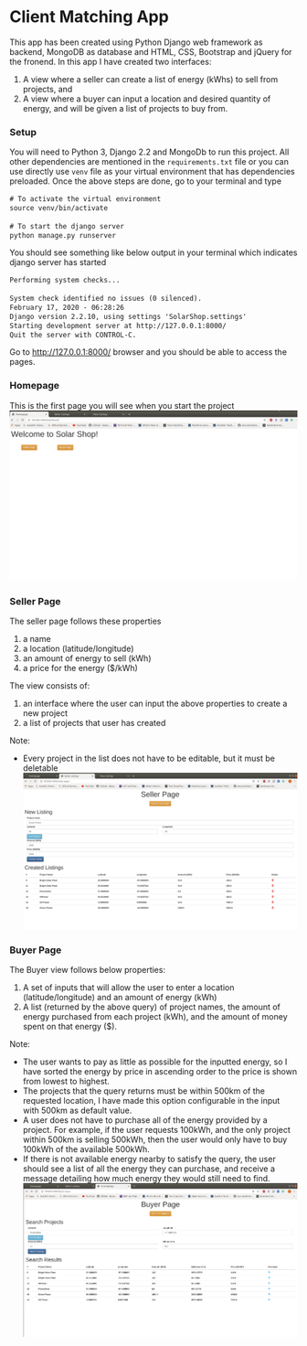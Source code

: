 # Client Matching App
This app has been created using Python Django web framework as backend, MongoDB as database and HTML, CSS, Bootstrap and jQuery for the fronend.
In this app I have created two interfaces:
1. A view where a seller can create a list of energy (kWhs) to sell from projects, and
2. A view where a buyer can input a location and desired quantity of energy, and will be given a
list of projects to buy from.

### Setup
You will need to Python 3, Django 2.2 and MongoDb to run this project.
All other dependencies are mentioned in the `requirements.txt` file or you can use directly use `venv` file as your virtual environment that has dependencies preloaded.
Once the above steps are done, go to your terminal and type
```
# To activate the virtual environment
source venv/bin/activate

# To start the django server
python manage.py runserver
```
You should see something like below output in your terminal which indicates django server has started
```
Performing system checks...

System check identified no issues (0 silenced).
February 17, 2020 - 06:28:26
Django version 2.2.10, using settings 'SolarShop.settings'
Starting development server at http://127.0.0.1:8000/
Quit the server with CONTROL-C.
```
Go to http://127.0.0.1:8000/ browser and you should be able to access the pages.

### Homepage
This is the first page you will see when you start the project
![Dashboard](https://raw.githubusercontent.com/jubins/HSTSolar/master/images/homepage.png)

### Seller Page
The seller page follows these properties
1. a name
2. a location (latitude/longitude)
3. an amount of energy to sell (kWh)
4. a price for the energy ($/kWh)

The view consists of:
1. an interface where the user can input the above properties to create a new project
2. a list of projects that user has created

Note:
- Every project in the list does not have to be editable, but it must be deletable
![SellerApp](https://raw.githubusercontent.com/jubins/HSTSolar/master/images/sellerpage.png)

### Buyer Page
The Buyer view follows below properties:
1. A set of inputs that will allow the user to enter a location (latitude/longitude) and an amount
of energy (kWh)
2. A list (returned by the above query) of project names, the amount of energy purchased from
each project (kWh), and the amount of money spent on that energy ($).

Note:
- The user wants to pay as little as possible for the inputted energy, so I have sorted the energy by price in ascending order to the price is shown from lowest to highest.
- The projects that the query returns must be within 500km of the requested location, I have made this option configurable in the input with 500km as default value.
- A user does not have to purchase all of the energy provided by a project. For example, if the
user requests 100kWh, and the only project within 500km is selling 500kWh, then the user
would only have to buy 100kWh of the available 500kWh.
- If there is not available energy nearby to satisfy the query, the user should see a list of all
the energy they can purchase, and receive a message detailing how much energy they
would still need to find.
![BuyerApp](https://raw.githubusercontent.com/jubins/HSTSolar/master/images/buyerpage.png)

